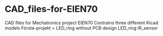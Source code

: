 # CAD_files-for-EIEN70
CAD files for Mechatronics project EIEN70
Contrains three different Kicad models
Första-projekt = LED_ring without PCB design
LED_ring
IR_sensor
